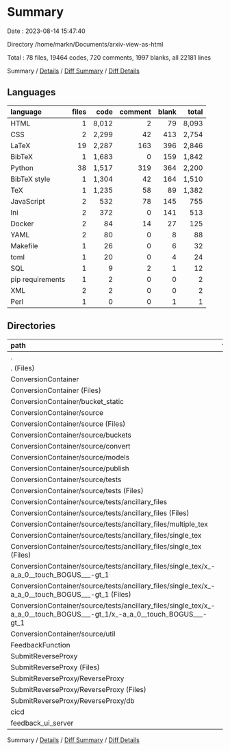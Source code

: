 # Summary

Date : 2023-08-14 15:47:40

Directory /home/markn/Documents/arxiv-view-as-html

Total : 78 files,  19464 codes, 720 comments, 1997 blanks, all 22181 lines

Summary / [Details](details.md) / [Diff Summary](diff.md) / [Diff Details](diff-details.md)

## Languages
| language | files | code | comment | blank | total |
| :--- | ---: | ---: | ---: | ---: | ---: |
| HTML | 1 | 8,012 | 2 | 79 | 8,093 |
| CSS | 2 | 2,299 | 42 | 413 | 2,754 |
| LaTeX | 19 | 2,287 | 163 | 396 | 2,846 |
| BibTeX | 1 | 1,683 | 0 | 159 | 1,842 |
| Python | 38 | 1,517 | 319 | 364 | 2,200 |
| BibTeX style | 1 | 1,304 | 42 | 164 | 1,510 |
| TeX | 1 | 1,235 | 58 | 89 | 1,382 |
| JavaScript | 2 | 532 | 78 | 145 | 755 |
| Ini | 2 | 372 | 0 | 141 | 513 |
| Docker | 2 | 84 | 14 | 27 | 125 |
| YAML | 2 | 80 | 0 | 8 | 88 |
| Makefile | 1 | 26 | 0 | 6 | 32 |
| toml | 1 | 20 | 0 | 4 | 24 |
| SQL | 1 | 9 | 2 | 1 | 12 |
| pip requirements | 1 | 2 | 0 | 0 | 2 |
| XML | 2 | 2 | 0 | 0 | 2 |
| Perl | 1 | 0 | 0 | 1 | 1 |

## Directories
| path | files | code | comment | blank | total |
| :--- | ---: | ---: | ---: | ---: | ---: |
| . | 78 | 19,464 | 720 | 1,997 | 22,181 |
| . (Files) | 4 | 387 | 2 | 144 | 533 |
| ConversionContainer | 55 | 10,653 | 648 | 1,645 | 12,946 |
| ConversionContainer (Files) | 3 | 100 | 10 | 23 | 133 |
| ConversionContainer/bucket_static | 6 | 2,833 | 120 | 558 | 3,511 |
| ConversionContainer/source | 46 | 7,720 | 518 | 1,064 | 9,302 |
| ConversionContainer/source (Files) | 5 | 93 | 49 | 35 | 177 |
| ConversionContainer/source/buckets | 2 | 34 | 26 | 10 | 70 |
| ConversionContainer/source/convert | 3 | 392 | 68 | 58 | 518 |
| ConversionContainer/source/models | 3 | 73 | 29 | 32 | 134 |
| ConversionContainer/source/publish | 4 | 72 | 23 | 26 | 121 |
| ConversionContainer/source/tests | 28 | 7,025 | 323 | 899 | 8,247 |
| ConversionContainer/source/tests (Files) | 4 | 490 | 60 | 84 | 634 |
| ConversionContainer/source/tests/ancillary_files | 24 | 6,535 | 263 | 815 | 7,613 |
| ConversionContainer/source/tests/ancillary_files (Files) | 1 | 0 | 0 | 1 | 1 |
| ConversionContainer/source/tests/ancillary_files/multiple_tex | 20 | 6,529 | 263 | 809 | 7,601 |
| ConversionContainer/source/tests/ancillary_files/single_tex | 3 | 6 | 0 | 5 | 11 |
| ConversionContainer/source/tests/ancillary_files/single_tex (Files) | 1 | 4 | 0 | 3 | 7 |
| ConversionContainer/source/tests/ancillary_files/single_tex/x_-a_a_0__touch_BOGUS___-gt_1 | 2 | 2 | 0 | 2 | 4 |
| ConversionContainer/source/tests/ancillary_files/single_tex/x_-a_a_0__touch_BOGUS___-gt_1 (Files) | 1 | 1 | 0 | 1 | 2 |
| ConversionContainer/source/tests/ancillary_files/single_tex/x_-a_a_0__touch_BOGUS___-gt_1/x_-a_a_0__touch_BOGUS___-gt_1 | 1 | 1 | 0 | 1 | 2 |
| ConversionContainer/source/util | 1 | 31 | 0 | 4 | 35 |
| FeedbackFunction | 3 | 80 | 9 | 16 | 105 |
| SubmitReverseProxy | 12 | 243 | 59 | 102 | 404 |
| SubmitReverseProxy (Files) | 2 | 19 | 5 | 15 | 39 |
| SubmitReverseProxy/ReverseProxy | 10 | 224 | 54 | 87 | 365 |
| SubmitReverseProxy/ReverseProxy (Files) | 8 | 193 | 50 | 77 | 320 |
| SubmitReverseProxy/ReverseProxy/db | 2 | 31 | 4 | 10 | 45 |
| cicd | 2 | 80 | 0 | 8 | 88 |
| feedback_ui_server | 2 | 8,021 | 2 | 82 | 8,105 |

Summary / [Details](details.md) / [Diff Summary](diff.md) / [Diff Details](diff-details.md)